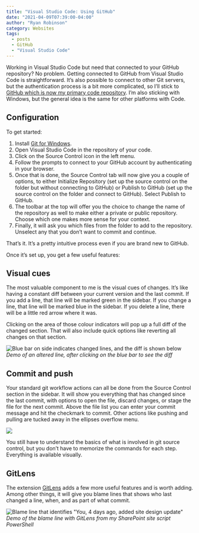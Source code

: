 ```yaml
---
title: "Visual Studio Code: Using GitHub"
date: "2021-04-09T07:39:00-04:00"
author: "Ryan Robinson"
category: Websites
tags:
  - posts
  - GitHub
  - "Visual Studio Code"
---
```


Working in Visual Studio Code but need that connected to your GitHub repository? No problem. Getting connected to GitHub from Visual Studio Code is straightforward. It’s also possible to connect to other Git servers, but the authentication process is a bit more complicated, so I’ll stick to [GitHub which is now my primary code repository](https://github.com/ryan-l-robinson). I’m also sticking with Windows, but the general idea is the same for other platforms with Code.

## Configuration

To get started:

1. Install [Git for Windows](https://git-scm.com/download/win).
2. Open Visual Studio Code in the repository of your code.
3. Click on the Source Control icon in the left menu.
4. Follow the prompts to connect to your GitHub account by authenticating in your browser.
5. Once that is done, the Source Control tab will now give you a couple of options, to either Initialize Repository (set up the source control on the folder but without connecting to GitHub) or Publish to GitHub (set up the source control on the folder and connect to GitHub). Select Publish to GitHub.
6. The toolbar at the top will offer you the choice to change the name of the repository as well to make either a private or public repository. Choose which one makes more sense for your context.
7. Finally, it will ask you which files from the folder to add to the repository. Unselect any that you don’t want to commit and continue.

That’s it. It’s a pretty intuitive process even if you are brand new to GitHub.

Once it’s set up, you get a few useful features:

## Visual cues

The most valuable component to me is the visual cues of changes. It’s like having a constant diff between your current version and the last commit. If you add a line, that line will be marked green in the sidebar. If you change a line, that line will be marked blue in the sidebar. If you delete a line, there will be a little red arrow where it was.

Clicking on the area of those colour indicators will pop up a full diff of the changed section. That will also include quick options like reverting all changes on that section.

![Blue bar on side indicates changed lines, and the diff is shown below](/assets/img/2021/04/VSCode-GitDiff.png)
_Demo of an altered line, after clicking on the blue bar to see the diff_

## Commit and push

Your standard git workflow actions can all be done from the Source Control section in the sidebar. It will show you everything that has changed since the last commit, with options to open the file, discard changes, or stage the file for the next commit. Above the file list you can enter your commit message and hit the checkmark to commit. Other actions like pushing and pulling are tucked away in the ellipses overflow menu.

![](/assets/img/2021/04/VSCode-SourceControl.png)

You still have to understand the basics of what is involved in git source control, but you don’t have to memorize the commands for each step. Everything is available visually.

## GitLens

The extension [GitLens](https://marketplace.visualstudio.com/items?itemName=eamodio.gitlens) adds a few more useful features and is worth adding. Among other things, it will give you blame lines that shows who last changed a line, when, and as part of what commit.

![Blame line that identifies "You, 4 days ago, added site design update"](/assets/img/2021/04/GitLens-BlameLine.png)
_Demo of the blame line with GitLens from my SharePoint site script PowerShell_
